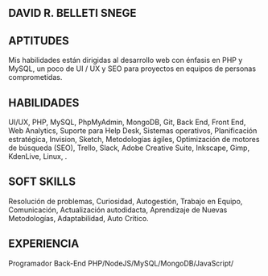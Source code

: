 ## DAVID R. BELLETI SNEGE

## APTITUDES

Mis habilidades están dirigidas al desarrollo web con énfasis en PHP y MySQL, un poco de UI / UX y SEO para proyectos en equipos de personas comprometidas. 

## HABILIDADES

UI/UX, PHP, MySQL, PhpMyAdmin, MongoDB, Git, Back End, Front End, Web Analytics, Suporte para Help Desk, Sistemas operativos, Planificación estratégica, Invision, Sketch, Metodologías ágiles, Optimización de motores de búsqueda (SEO), Trello, Slack, Adobe Creative Suite, Inkscape, Gimp, KdenLive, Linux, .

## SOFT SKILLS

Resolución de problemas, Curiosidad, Autogestión, Trabajo en Equipo, Comunicación, Actualización autodidacta, Aprendizaje de Nuevas Metodologías, Adaptabilidad, Auto Crítico.

## EXPERIENCIA

Programador Back-End PHP/NodeJS/MySQL/MongoDB/JavaScript/ 

